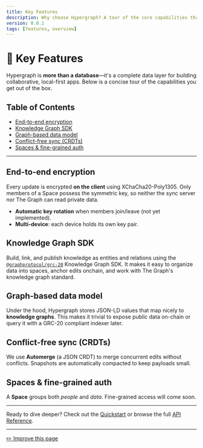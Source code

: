 ```yaml
---
title: Key Features
description: Why choose Hypergraph? A tour of the core capabilities that set it apart from traditional client-server stacks.
version: 0.0.1
tags: [features, overview]
---
```


# 🌟 Key Features

Hypergraph is **more than a database**—it's a complete data layer for building collaborative, local-first apps. Below is a concise tour of the capabilities you get out of the box.

## Table of Contents

<!-- - [Local-first by design](#local-first-by-design) -->
- [End-to-end encryption](#end-to-end-encryption)
- [Knowledge Graph SDK](#knowledge-graph-sdk)
- [Graph-based data model](#graph-based-data-model)
- [Conflict-free sync (CRDTs)](#conflict-free-sync-crdts)
- [Spaces & fine-grained auth](#spaces--fine-grained-auth)
<!-- - [Web3-native identities](#web3-native-identities) -->
<!-- - [Headless React hooks](#headless-react-hooks) -->
<!-- - [Offline support & optimistic UI](#offline-support--optimistic-ui) -->
<!-- - [Tiny sync server](#tiny-sync-server) -->
<!-- - [Open standards](#open-standards) -->

---

<!-- ## Local-first by design

Data is **persisted first on the client**—not on a remote database. Users can create, read and mutate data instantly with zero network latency. Changes sync asynchronously when connectivity is available.

* **No loading spinners.** State is always available locally.
* **No data silos.** You own the raw event log. -->

## End-to-end encryption

Every update is encrypted **on the client** using XChaCha20-Poly1305. Only members of a Space possess the symmetric key, so neither the sync server nor The Graph can read private data.

* **Automatic key rotation** when members join/leave (not yet implemented).
* **Multi-device**: each device holds its own key pair.

## Knowledge Graph SDK

Build, link, and publish knowledge as entities and relations using the [`@graphprotocol/grc-20`](https://www.npmjs.com/package/@graphprotocol/grc-20) Knowledge Graph SDK. It makes it easy to organize data into spaces, anchor edits onchain, and work with The Graph's knowledge graph standard.

## Graph-based data model

Under the hood, Hypergraph stores JSON-LD values that map nicely to **knowledge graphs**. This makes it trivial to expose public data on-chain or query it with a GRC-20 compliant indexer later.

## Conflict-free sync (CRDTs)

We use **Automerge** (a JSON CRDT) to merge concurrent edits without conflicts. Snapshots are automatically compacted to keep payloads small.

## Spaces & fine-grained auth

A **Space** groups both *people* and *data*. Fine-grained access will come soon.
<!-- Roles (`admin`, `member`, `viewer`) are enforced on the wire and checked again client-side. -->

<!-- ## Web3-native identities

Authentication is handled by **SIWE (Sign-In With Ethereum)**. Each user signs requests with an Ed25519 key that can be deterministically derived from their wallet. -->

<!-- ## Headless React hooks

The `@graphprotocol/hypergraph-react` package exposes ergonomic hooks:

```ts
const { space, updates, send } = useHypergraph(spaceId);
```

They work in **React Server Components** and React Native alike. -->

<!-- ## Offline support & optimistic UI

Because writes land locally first, you can render results immediately. Hypergraph retries sync in the background with exponential back-off. -->

<!-- ## Tiny sync server

All the server does is **relay encrypted events** and store blobs. It's stateless, horizontally scalable and can be deployed on a hobby tier instance. -->

<!-- ## Open standards

* **JSON-LD** for semantics
* **IPFS** for public blobs
* **DID / SIWE** for identity -->

---

Ready to dive deeper? Check out the [Quickstart](/docs/quickstart) or browse the full [API Reference](/docs/api-reference).

---

[✏️ Improve this page](https://github.com/graphprotocol/hypergraph/edit/main/docs/docs/key-features.md) 